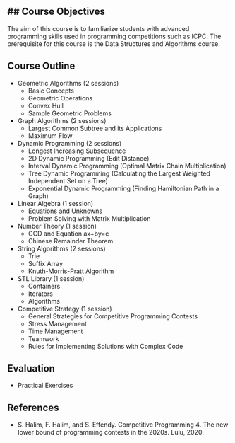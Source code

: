 ## ## Course Objectives
The aim of this course is to familiarize students with advanced programming skills used in programming competitions such as ICPC. The prerequisite for this course is the Data Structures and Algorithms course.

## Course Outline
- Geometric Algorithms (2 sessions)
  - Basic Concepts
  - Geometric Operations
  - Convex Hull
  - Sample Geometric Problems
- Graph Algorithms (2 sessions)
  - Largest Common Subtree and its Applications
  - Maximum Flow
- Dynamic Programming (2 sessions)
  - Longest Increasing Subsequence
  - 2D Dynamic Programming (Edit Distance)
  - Interval Dynamic Programming (Optimal Matrix Chain Multiplication)
  - Tree Dynamic Programming (Calculating the Largest Weighted Independent Set on a Tree)
  - Exponential Dynamic Programming (Finding Hamiltonian Path in a Graph)
- Linear Algebra (1 session)
  - Equations and Unknowns
  - Problem Solving with Matrix Multiplication
- Number Theory (1 session)
  - GCD and Equation ax+by=c
  - Chinese Remainder Theorem
- String Algorithms (2 sessions)
  - Trie
  - Suffix Array
  - Knuth-Morris-Pratt Algorithm
- STL Library (1 session)
  - Containers
  - Iterators
  - Algorithms
- Competitive Strategy (1 session)
  - General Strategies for Competitive Programming Contests
  - Stress Management
  - Time Management
  - Teamwork
  - Rules for Implementing Solutions with Complex Code

## Evaluation
- Practical Exercises

## References
  - S. Halim, F. Halim, and S. Effendy. Competitive Programming 4. The new lower bound of programming contests in the 2020s. Lulu, 2020.

